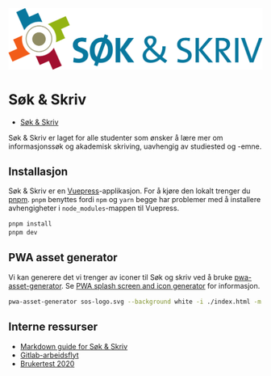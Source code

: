 ![Søk & Skriv](./docs/.vuepress/public/sos-logo.svg)

# Søk & Skriv

* [Søk & Skriv](https://sokogskriv.no)

Søk & Skriv er laget for alle studenter som ønsker å lære mer om informasjonssøk og akademisk skriving, uavhengig av studiested og -emne.

## Installasjon

Søk & Skriv er en [Vuepress](https://vuepress.vuejs.org/)-applikasjon. For å kjøre den lokalt trenger du [pnpm](https://pnpm.js.org/). `pnpm` benyttes fordi `npm` og `yarn` begge har problemer med å installere avhengigheter i `node_modules`-mappen til Vuepress.

```bash
pnpm install
pnpm dev
```

## PWA asset generator

Vi kan generere det vi trenger av iconer til Søk og skriv ved å bruke [pwa-asset-generator](https://github.com/onderceylan/pwa-asset-generator). Se [PWA splash screen and icon generator](https://itnext.io/pwa-splash-screen-and-icon-generator-a74ebb8a130) for informasjon.

```bash
pwa-asset-generator sos-logo.svg --background white -i ./index.html -m ./manifest.json
```

## Interne ressurser

* [Markdown guide for Søk & Skriv](https://sokogskriv.no/om/markdown-demo.html)
* [Gitlab-arbeidsflyt](https://sokogskriv.no/om/gitlab-arbeidsflyt.html)
* [Brukertest 2020](https://sokogskriv.no/om/brukertest.html)
